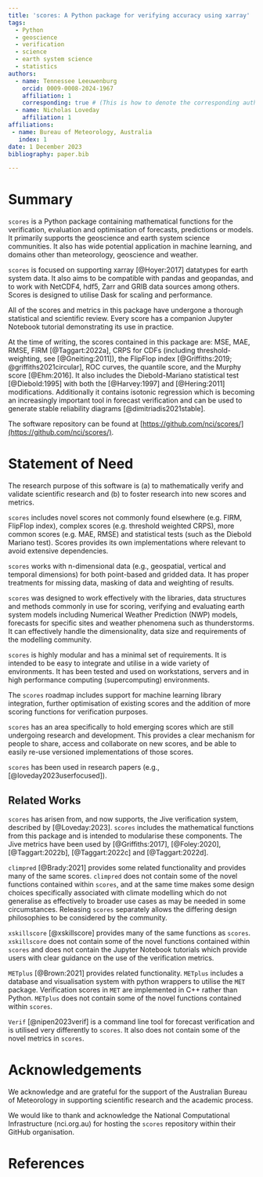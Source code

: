 ```yaml
---
title: 'scores: A Python package for verifying accuracy using xarray'
tags:
  - Python
  - geoscience
  - verification
  - science
  - earth system science
  - statistics
authors:
  - name: Tennessee Leeuwenburg
    orcid: 0009-0008-2024-1967
    affiliation: 1 
    corresponding: true # (This is how to denote the corresponding author)    
  - name: Nicholas Loveday
    affiliation: 1
affiliations:
 - name: Bureau of Meteorology, Australia
   index: 1
date: 1 December 2023
bibliography: paper.bib 

---
```


# Summary

`scores` is a Python package containing mathematical functions for the verification, evaluation and optimisation of forecasts, predictions or models. It primarily supports the geoscience and earth system science communities. It also has wide potential application in machine learning, and domains other than meteorology, geoscience and weather. 

`scores` is focused on supporting xarray [@Hoyer:2017] datatypes for earth system data. It also aims to be compatible with pandas and geopandas, and to work with NetCDF4, hdf5, Zarr and GRIB data sources among others. Scores is designed to utilise Dask for scaling and performance.

All of the scores and metrics in this package have undergone a thorough statistical and scientific review. Every score has a companion Jupyter Notebook tutorial demonstrating its use in practice.

At the time of writing, the scores contained in this package are: MSE, MAE, RMSE, FIRM [@Taggart:2022a], CRPS for CDFs (including threshold-weighting, see [@Gneiting:2011]), the FlipFlop index [@Griffiths:2019; @griffiths2021circular], ROC curves, the quantile score, and the Murphy score [@Ehm:2016]. It also includes the Diebold-Mariano statistical test [@Diebold:1995] with both the [@Harvey:1997] and [@Hering:2011] modifications. Additionally it contains isotonic regression which is becoming an increasingly important tool in forecast verification and can be used to generate stable reliability diagrams [@dimitriadis2021stable].

The software repository can be found at [https://github.com/nci/scores/](https://github.com/nci/scores/).

# Statement of Need

The research purpose of this software is (a) to mathematically verify and validate scientific research and (b) to foster research into new scores and metrics.

`scores` includes novel scores not commonly found elsewhere (e.g. FIRM, FlipFlop index), complex scores (e.g. threshold weighted CRPS), more common scores (e.g. MAE, RMSE) and statistical tests (such as the Diebold Mariano test). Scores provides its own implementations where relevant to avoid extensive dependencies. 

`scores` works with n-dimensional data (e.g., geospatial, vertical and temporal dimensions) for both point-based and gridded data. It has proper treatments for missing data, masking of data and weighting of results.

`scores` was designed to work effectively with the libraries, data structures and methods commonly in use for scoring, verifying and evaluating earth system models including Numerical Weather Prediction (NWP) models, forecasts for specific sites and weather phenomena such as thunderstorms. It can effectively handle the dimensionality, data size and requirements of the modelling community.

`scores` is highly modular and has a minimal set of requirements. It is intended to be easy to integrate and utilise in a wide variety of environments. It has been tested and used on workstations, servers and in high performance computing (supercomputing) environments. 

The `scores` roadmap includes support for machine learning library integration, further optimisation of existing scores and the addition of more scoring functions for verification purposes.

`scores` has an area specifically to hold emerging scores which are still undergoing research and development. This provides a clear mechanism for people to share, access and collaborate on new scores, and be able to easily re-use versioned implementations of those scores. 

`scores` has been used in research papers (e.g., [@loveday2023userfocused]).

## Related Works

`scores` has arisen from, and now supports, the Jive verification system, described by [@Loveday:2023]. `scores` includes the mathematical functions from this package and is intended to modularise these components. The Jive metrics have been used by [@Griffiths:2017], [@Foley:2020], [@Taggart:2022b], [@Taggart:2022c] and [@Taggart:2022d].

`climpred` [@Brady:2021] provides some related functionality and provides many of the same scores. `climpred` does not contain some of the novel functions contained within `scores`, and at the same time makes some design choices specifically associated with climate modelling which do not generalise as effectively to broader use cases as may be needed in some circumstances. Releasing `scores` separately allows the differing design philosophies to be considered by the community.

`xskillscore` [@xskillscore] provides many of the same functions as `scores`. `xskillscore` does not contain some of the novel functions contained within `scores` and does not contain the Jupyter Notebook tutorials which provide users with clear guidance on the use of the verification metrics. 

`METplus` [@Brown:2021] provides related functionality. `METplus` includes a database and visualisation system with python wrappers to utilise the `MET` package. Verification scores in `MET` are implemented in C++ rather than Python.  `METplus` does not contain some of the novel functions contained within `scores`.

`Verif` [@nipen2023verif] is a command line tool for forecast verification and is utilised very differently to `scores`. It also does not contain some of the novel metrics in `scores`.

# Acknowledgements

We acknowledge and are grateful for the support of the Australian Bureau of Meteorology in supporting scientific research and the academic process.

We would like to thank and acknowledge the National Computational Infrastructure (nci.org.au) for hosting the `scores` repository within their GitHub organisation.

# References
